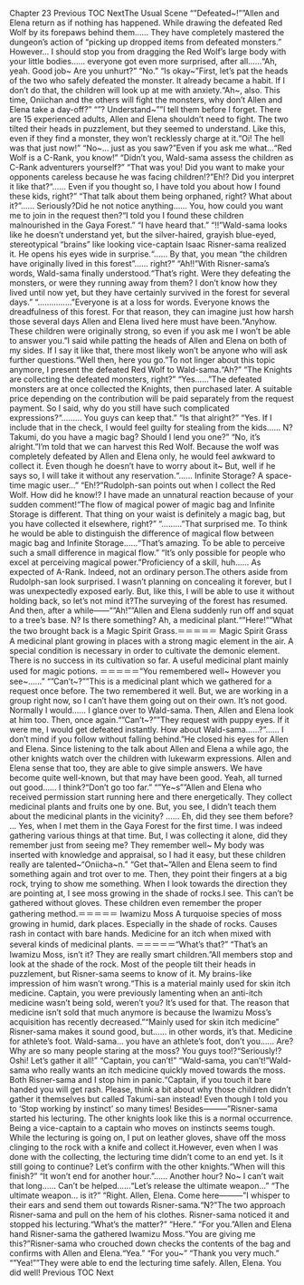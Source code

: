 Chapter 23 Previous TOC NextThe Usual Scene “”Defeated~!””Allen and Elena return as if nothing has happened. While drawing the defeated Red Wolf by its forepaws behind them…… They have completely mastered the dungeon’s action of “picking up dropped items from defeated monsters.” However… I should stop you from dragging the Red Wolf’s large body with your little bodies…… everyone got even more surprised, after all……“Ah, yeah. Good job~ Are you unhurt?” “No.” “Is okay~”First, let’s pat the heads of the two who safely defeated the monster. It already became a habit. If I don’t do that, the children will look up at me with anxiety.“Ah~, also. This time, Oniichan and the others will fight the monsters, why don’t Allen and Elena take a day-off?” “”? Understand~””I tell them before I forget. There are 15 experienced adults, Allen and Elena shouldn’t need to fight. The two tilted their heads in puzzlement, but they seemed to understand. Like this, even if they find a monster, they won’t recklessly charge at it.“Oi! The hell was that just now!” “No~… just as you saw?”Even if you ask me what…“Red Wolf is a C-Rank, you know!” “Didn’t you, Wald-sama assess the children as C-Rank adventurers yourself?” “That was you! Did you want to make your opponents careless because he was facing children!?”Eh!? Did you interpret it like that?“…… Even if you thought so, I have told you about how I found these kids, right?” “That talk about them being orphaned, right? What about it?”…… Seriously?Did he not notice anything…… You, how could you want me to join in the request then?“I told you I found these children malnourished in the Gaya Forest.” “I have heard that.” “!!”Wald-sama looks like he doesn’t understand yet, but the silver-haired, grayish blue-eyed, stereotypical “brains” like looking vice-captain Isaac Risner-sama realized it. He opens his eyes wide in surprise.“…… By that, you mean “the children have originally lived in this forest”…… right?” “Ah!!”With Risner-sama’s words, Wald-sama finally understood.“That’s right. Were they defeating the monsters, or were they running away from them? I don’t know how they lived until now yet, but they have certainly survived in the forest for several days.” “……………”Everyone is at a loss for words. Everyone knows the dreadfulness of this forest. For that reason, they can imagine just how harsh those several days Allen and Elena lived here must have been.“Anyhow. These children were originally strong, so even if you ask me I won’t be able to answer you.”I said while patting the heads of Allen and Elena on both of my sides. If I say it like that, there most likely won’t be anyone who will ask further questions.“Well then, here you go.”To not linger about this topic anymore, I present the defeated Red Wolf to Wald-sama.“Ah?” “The Knights are collecting the defeated monsters, right?” “Yes……”The defeated monsters are at once collected the Knights, then purchased later. A suitable price depending on the contribution will be paid separately from the request payment. So I said, why do you still have such complicated expressions?“……… You guys can keep that.” “Is that alright?” “Yes. If I include that in the check, I would feel guilty for stealing from the kids…… N? Takumi, do you have a magic bag? Should I lend you one?” “No, it’s alright.”I’m told that we can harvest this Red Wolf. Because the wolf was completely defeated by Allen and Elena only, he would feel awkward to collect it. Even though he doesn’t have to worry about it~ But, well if he says so, I will take it without any reservation.“…… Infinite Storage? A space-time magic user…” “Eh!?”Rudolph-san points out when I collect the Red Wolf. How did he know!? I have made an unnatural reaction because of your sudden comment!“The flow of magical power of magic bag and Infinite Storage is different. That thing on your waist is definitely a magic bag, but you have collected it elsewhere, right?” “………”That surprised me. To think he would be able to distinguish the difference of magical flow between magic bag and Infinite Storage……“That’s amazing. To be able to perceive such a small difference in magical flow.” “It’s only possible for people who excel at perceiving magical power.”Proficiency of a skill, huh…… As expected of A-Rank. Indeed, not an ordinary person.The others aside from Rudolph-san look surprised. I wasn’t planning on concealing it forever, but I was unexpectedly exposed early. But, like this, I will be able to use it without holding back, so let’s not mind it?The surveying of the forest has resumed. And then, after a while――“”Ah!””Allen and Elena suddenly run off and squat to a tree’s base. N? Is there something? Ah, a medicinal plant.“”Here!””What the two brought back is a Magic Spirit Grass.＝＝＝＝＝ Magic Spirit Grass A medicinal plant growing in places with a strong magic element in the air. A special condition is necessary in order to cultivate the demonic element. There is no success in its cultivation so far. A useful medicinal plant mainly used for magic potions. ＝＝＝＝＝“You remembered well~ However you see~……” “”Can’t~?””This is a medicinal plant which we gathered for a request once before. The two remembered it well. But, we are working in a group right now, so I can’t have them going out on their own. It’s not good. Normally I would…… I glance over to Wald-sama. Then, Allen and Elena look at him too. Then, once again.“”Can’t~?””They request with puppy eyes. If it were me, I would get defeated instantly. How about Wald-sama……?“…… I don’t mind if you follow without falling behind.”He closed his eyes for Allen and Elena. Since listening to the talk about Allen and Elena a while ago, the other knights watch over the children with lukewarm expressions. Allen and Elena sense that too, they are able to give simple answers. We have become quite well-known, but that may have been good. Yeah, all turned out good…… I think?“Don’t go too far.” “”Ye~s””Allen and Elena who received permission start running here and there energetically. They collect medicinal plants and fruits one by one. But, you see, I didn’t teach them about the medicinal plants in the vicinity? …… Eh, did they see them before? … Yes, when I met them in the Gaya Forest for the first time. I was indeed gathering various things at that time. But, I was collecting it alone, did they remember just from seeing me? They remember well~ My body was inserted with knowledge and appraisal, so I had it easy, but these children really are talented~“Oniicha~n.” “Get that~”Allen and Elena seem to find something again and trot over to me. Then, they point their fingers at a big rock, trying to show me something. When I look towards the direction they are pointing at, I see moss growing in the shade of rocks.I see. This can’t be gathered without gloves. These children even remember the proper gathering method.＝＝＝＝＝ Iwamizu Moss A turquoise species of moss growing in humid, dark places. Especially in the shade of rocks. Causes rash in contact with bare hands. Medicine for an itch when mixed with several kinds of medicinal plants. ＝＝＝＝＝“What’s that?” “That’s an Iwamizu Moss, isn’t it? They are really smart children.”All members stop and look at the shade of the rock. Most of the people tilt their heads in puzzlement, but Risner-sama seems to know of it. My brains-like impression of him wasn’t wrong.“This is a material mainly used for skin itch medicine. Captain, you were previously lamenting when an anti-itch medicine wasn’t being sold, weren’t you? It’s used for that. The reason that medicine isn’t sold that much anymore is because the Iwamizu Moss’s acquisition has recently decreased.”“Mainly used for skin itch medicine” Risner-sama makes it sound good, but…… in other words, it’s that. Medicine for athlete’s foot. Wald-sama… you have an athlete’s foot, don’t you…… Are? Why are so many people staring at the moss? You guys too!?“Seriously!? Oshi! Let’s gather it all!” “Captain, you can’t!” “Wald-sama, you can’t!”Wald-sama who really wants an itch medicine quickly moved towards the moss. Both Risner-sama and I stop him in panic.“Captain, if you touch it bare handed you will get rash. Please, think a bit about why those children didn’t gather it themselves but called Takumi-san instead! Even though I told you to ‘Stop working by instinct’ so many times! Besides―――”Risner-sama started his lecturing. The other knights look like this is a normal occurrence. Being a vice-captain to a captain who moves on instincts seems tough. While the lecturing is going on, I put on leather gloves, shave off the moss clinging to the rock with a knife and collect it.However, even when I was done with the collecting, the lecturing time didn’t come to an end yet. Is it still going to continue? Let’s confirm with the other knights.“When will this finish?” “It won’t end for another hour.”…… Another hour? No~ I can’t wait that long…… Can’t be helped……“Let’s release the ultimate weapon…” “The ultimate weapon… is it?” “Right. Allen, Elena. Come here―――”I whisper to their ears and send them out towards Risner-sama.“N?”The two approach Risner-sama and pull on the hem of his clothes. Risner-sama noticed it and stopped his lecturing.“What’s the matter?” “Here.” “For you.”Allen and Elena hand Risner-sama the gathered Iwamizu Moss.“You are giving me this?”Risner-sama who crouched down checks the contents of the bag and confirms with Allen and Elena.“Yea.” “For you~” “Thank you very much.” “”Yea!””They were able to end the lecturing time safely. Allen, Elena. You did well! Previous TOC Next